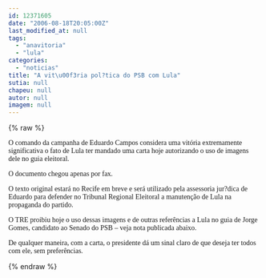 ```yaml
---
id: 12371605
date: "2006-08-18T20:05:00Z"
last_modified_at: null
tags:
  - "anavitoria"
  - "lula"
categories:
  - "noticias"
title: "A vit\u00f3ria pol?tica do PSB com Lula"
sutia: null
chapeu: null
autor: null
imagem: null
---
```

{% raw %}
<p><P><FONT face=Verdana>O comando da campanha de Eduardo Campos considera uma vitória extremamente significativa o fato de Lula ter mandado uma carta hoje autorizando o uso de imagens dele no guia eleitoral.</FONT></P></p>
<p><P><FONT face=Verdana>O documento chegou&nbsp;apenas por fax. </FONT></P></p>
<p><P><FONT face=Verdana>O texto original estará no Recife em breve e será utilizado pela assessoria jur?dica de Eduardo para defender no Tribunal Regional Eleitoral a manutenção de Lula na propaganda do partido.</FONT></P></p>
<p><P><FONT face=Verdana>O TRE proibiu hoje o uso dessas imagens e de outras referências a Lula no guia de Jorge Gomes, candidato ao Senado do PSB – veja nota publicada abaixo.</FONT></P></p>
<p><P><FONT face=Verdana>De qualquer maneira, com a carta, o presidente dá um sinal claro de que deseja ter todos com ele, sem preferências.</FONT></P> </p>
{% endraw %}